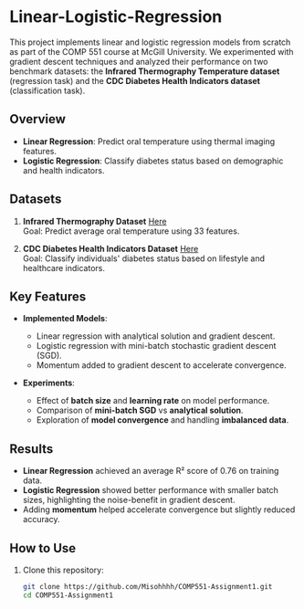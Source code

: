 # Linear-Logistic-Regression

This project implements linear and logistic regression models from scratch as part of the COMP 551 course at McGill University. We experimented with gradient descent techniques and analyzed their performance on two benchmark datasets: the **Infrared Thermography Temperature dataset** (regression task) and the **CDC Diabetes Health Indicators dataset** (classification task).

## Overview
- **Linear Regression**: Predict oral temperature using thermal imaging features.
- **Logistic Regression**: Classify diabetes status based on demographic and health indicators.

## Datasets
1. **Infrared Thermography Dataset**  [Here](https://archive.ics.uci.edu/dataset/925/infrared+thermography+temperature+dataset)  
   Goal: Predict average oral temperature using 33 features.
   
2. **CDC Diabetes Health Indicators Dataset**  [Here](https://archive.ics.uci.edu/dataset/891/cdc+diabetes+health+indicators)  
   Goal: Classify individuals' diabetes status based on lifestyle and healthcare indicators.

## Key Features
- **Implemented Models**:
  - Linear regression with analytical solution and gradient descent.
  - Logistic regression with mini-batch stochastic gradient descent (SGD).
  - Momentum added to gradient descent to accelerate convergence.

- **Experiments**:
  - Effect of **batch size** and **learning rate** on model performance.
  - Comparison of **mini-batch SGD** vs **analytical solution**.
  - Exploration of **model convergence** and handling **imbalanced data**.

## Results
- **Linear Regression** achieved an average R² score of 0.76 on training data.
- **Logistic Regression** showed better performance with smaller batch sizes, highlighting the noise-benefit in gradient descent.
- Adding **momentum** helped accelerate convergence but slightly reduced accuracy.

## How to Use
1. Clone this repository:
   ```bash
   git clone https://github.com/Misohhhh/COMP551-Assignment1.git
   cd COMP551-Assignment1
